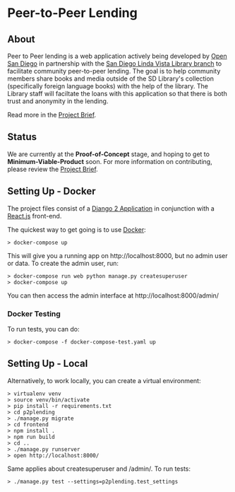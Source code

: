 # Peer-to-Peer Lending

## About

Peer to Peer lending is a web application actively being developed by [Open San Diego](https://opensandiego.org) in partnership with the [San Diego Linda Vista Library branch](https://www.sandiego.gov/public-library/locations/linda-vista-library) to facilitate community peer-to-peer lending. The goal is to help community members share books and media outside of the SD Library's collection (specifically foreign language books) with the help of the library. The Library staff will faciltate the loans with this application so that there is both trust and anonymity in the lending.

Read more in the [Project Brief](PROJECT-BRIEF.md).

## Status

We are currently at the **Proof-of-Concept** stage, and hoping to get to **Minimum-Viable-Product** soon. For more information on contributing, please review the [Project Brief](PROJECT-BRIEF.md).

## Setting Up - Docker

The project files consist of a [Django 2 Application](https://djangoproject.com) in conjunction with a [React.js](https://reactjs.org) front-end. 

The quickest way to get going is to use [Docker](https://docker.com):

~~~~~
> docker-compose up
~~~~~

This will give you a running app on http://localhost:8000, but no admin user or data. To create the admin user, run:

~~~~~
> docker-compose run web python manage.py createsuperuser
> docker-compose up
~~~~~

You can then access the admin interface at http://localhost:8000/admin/

### Docker Testing

To run tests, you can do:

~~~~~
> docker-compose -f docker-compose-test.yaml up
~~~~~

## Setting Up - Local 

Alternatively, to work locally, you can create a virtual environment:

~~~~~
> virtualenv venv
> source venv/bin/activate
> pip install -r requirements.txt
> cd p2plending
> ./manage.py migrate
> cd frontend
> npm install .
> npm run build
> cd ..
> ./manage.py runserver
> open http://localhost:8000/
~~~~~

Same applies about createsuperuser and /admin/. To run tests:

`> ./manage.py test --settings=p2plending.test_settings`

